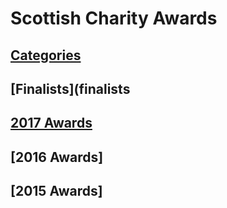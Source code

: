 # Scottish Charity Awards

## [Categories](categories/index.md)

## [Finalists](finalists

## [2017 Awards](2017/index.md)

## [2016 Awards]

## [2015 Awards]


